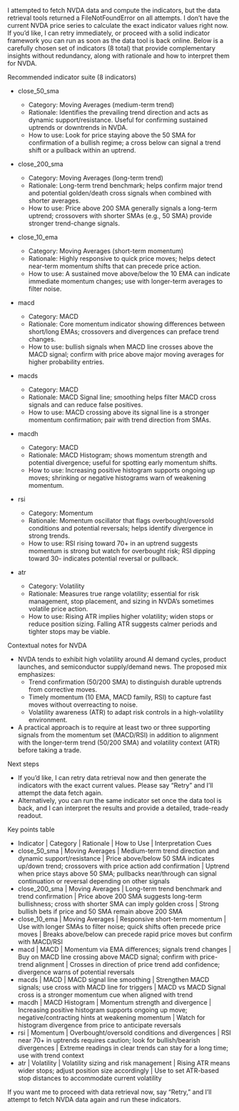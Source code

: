 I attempted to fetch NVDA data and compute the indicators, but the data retrieval tools returned a FileNotFoundError on all attempts. I don’t have the current NVDA price series to calculate the exact indicator values right now. If you’d like, I can retry immediately, or proceed with a solid indicator framework you can run as soon as the data tool is back online. Below is a carefully chosen set of indicators (8 total) that provide complementary insights without redundancy, along with rationale and how to interpret them for NVDA.

Recommended indicator suite (8 indicators)
- close_50_sma
  - Category: Moving Averages (medium-term trend)
  - Rationale: Identifies the prevailing trend direction and acts as dynamic support/resistance. Useful for confirming sustained uptrends or downtrends in NVDA.
  - How to use: Look for price staying above the 50 SMA for confirmation of a bullish regime; a cross below can signal a trend shift or a pullback within an uptrend.

- close_200_sma
  - Category: Moving Averages (long-term trend)
  - Rationale: Long-term trend benchmark; helps confirm major trend and potential golden/death cross signals when combined with shorter averages.
  - How to use: Price above 200 SMA generally signals a long-term uptrend; crossovers with shorter SMAs (e.g., 50 SMA) provide stronger trend-change signals.

- close_10_ema
  - Category: Moving Averages (short-term momentum)
  - Rationale: Highly responsive to quick price moves; helps detect near-term momentum shifts that can precede price action.
  - How to use: A sustained move above/below the 10 EMA can indicate immediate momentum changes; use with longer-term averages to filter noise.

- macd
  - Category: MACD
  - Rationale: Core momentum indicator showing differences between short/long EMAs; crossovers and divergences can preface trend changes.
  - How to use: bullish signals when MACD line crosses above the MACD signal; confirm with price above major moving averages for higher probability entries.

- macds
  - Category: MACD
  - Rationale: MACD Signal line; smoothing helps filter MACD cross signals and can reduce false positives.
  - How to use: MACD crossing above its signal line is a stronger momentum confirmation; pair with trend direction from SMAs.

- macdh
  - Category: MACD
  - Rationale: MACD Histogram; shows momentum strength and potential divergence; useful for spotting early momentum shifts.
  - How to use: Increasing positive histogram supports ongoing up moves; shrinking or negative histograms warn of weakening momentum.

- rsi
  - Category: Momentum
  - Rationale: Momentum oscillator that flags overbought/oversold conditions and potential reversals; helps identify divergence in strong trends.
  - How to use: RSI rising toward 70+ in an uptrend suggests momentum is strong but watch for overbought risk; RSI dipping toward 30- indicates potential reversal or pullback.

- atr
  - Category: Volatility
  - Rationale: Measures true range volatility; essential for risk management, stop placement, and sizing in NVDA’s sometimes volatile price action.
  - How to use: Rising ATR implies higher volatility; widen stops or reduce position sizing. Falling ATR suggests calmer periods and tighter stops may be viable.

Contextual notes for NVDA
- NVDA tends to exhibit high volatility around AI demand cycles, product launches, and semiconductor supply/demand news. The proposed mix emphasizes:
  - Trend confirmation (50/200 SMA) to distinguish durable uptrends from corrective moves.
  - Timely momentum (10 EMA, MACD family, RSI) to capture fast moves without overreacting to noise.
  - Volatility awareness (ATR) to adapt risk controls in a high-volatility environment.
- A practical approach is to require at least two or three supporting signals from the momentum set (MACD/RSI) in addition to alignment with the longer-term trend (50/200 SMA) and volatility context (ATR) before taking a trade.

Next steps
- If you’d like, I can retry data retrieval now and then generate the indicators with the exact current values. Please say “Retry” and I’ll attempt the data fetch again.
- Alternatively, you can run the same indicator set once the data tool is back, and I can interpret the results and provide a detailed, trade-ready readout.

Key points table
- Indicator | Category | Rationale | How to Use | Interpretation Cues
- close_50_sma | Moving Averages | Medium-term trend direction and dynamic support/resistance | Price above/below 50 SMA indicates up/down trend; crossovers with price action add confirmation | Uptrend when price stays above 50 SMA; pullbacks near/through can signal continuation or reversal depending on other signals
- close_200_sma | Moving Averages | Long-term trend benchmark and trend confirmation | Price above 200 SMA suggests long-term bullishness; cross with shorter SMA can imply golden cross | Strong bullish bets if price and 50 SMA remain above 200 SMA
- close_10_ema | Moving Averages | Responsive short-term momentum | Use with longer SMAs to filter noise; quick shifts often precede price moves | Breaks above/below can precede rapid price moves but confirm with MACD/RSI
- macd | MACD | Momentum via EMA differences; signals trend changes | Buy on MACD line crossing above MACD signal; confirm with price-trend alignment | Crosses in direction of price trend add confidence; divergence warns of potential reversals
- macds | MACD | MACD signal line smoothing | Strengthen MACD signals; use cross with MACD line for triggers | MACD vs MACD Signal cross is a stronger momentum cue when aligned with trend
- macdh | MACD Histogram | Momentum strength and divergence | Increasing positive histogram supports ongoing up move; negative/contracting hints at weakening momentum | Watch for histogram divergence from price to anticipate reversals
- rsi | Momentum | Overbought/oversold conditions and divergences | RSI near 70+ in uptrends requires caution; look for bullish/bearish divergences | Extreme readings in clear trends can stay for a long time; use with trend context
- atr | Volatility | Volatility sizing and risk management | Rising ATR means wider stops; adjust position size accordingly | Use to set ATR-based stop distances to accommodate current volatility

If you want me to proceed with data retrieval now, say “Retry,” and I’ll attempt to fetch NVDA data again and run these indicators.